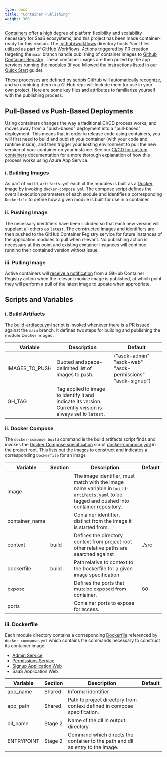 ```yaml
---
type: docs
title: "Container Publishing"
weight: 300
---
```


[Containers](https://azure.microsoft.com/en-us/product-categories/containers/) offer a high degree of platform flexibility and scalability necessary for SaaS ecosystems, and this project has been made container-ready for this reason. The [.github/workflows](https://github.com/Azure/azure-saas/tree/main/.github/workflows) directory hosts Yaml files utilized as part of [GitHub Workflows](https://docs.github.com/en/actions/using-workflows/about-workflows). Actions triggered by PR creation targeting the `main` branch handle publishing of container images to [Github Container Registry](https://docs.github.com/en/packages/working-with-a-github-packages-registry/working-with-the-container-registry). These container images are then pulled by the app services running the modules (if you followed the instructions listed in our [Quick Start](https://azure.github.io/azure-saas/quick-start/) guide).

These processes are [defined by scripts](https://docs.github.com/en/actions/using-workflows/triggering-a-workflow) GitHub will automatically recognize, and so comitting them to a GitHub repo will include them for use in your own project. Here are some key files and attributes to familiarize yourself with the publishing process:

## Pull-Based vs Push-Based Deployments

Using containers changes the way a traditional CI/CD process works, and moves away from a "push-based" deployment into a "pull-based" deployment. This means that in order to release code using containers, you will first need to build and publish your container (with your code and runtime inside), and then trigger your hosting environment to pull the new version of your container on your instance. See our [CI/CD for custom containers](https://docs.microsoft.com/en-us/azure/app-service/deploy-ci-cd-custom-container) documentation for a more thorough explanation of how this process works using Azure App Service. 


### i. Building Images

As part of `build-artifacts.yml` each of the modules is built as a [Docker](https://docs.docker.com/get-started/overview/) image by invoking `docker-compose.yml`. The compose script defines the overall execution parameters of each module and identifies a corresponding `Dockerfile` to define how a given module is built for use in a container.

### ii. Pushing Image

 The necessary identifiers have been included so that each new version will supplant all others as `latest`. The constructed images and identifiers are then pushed to the GitHub Container Registry service for future instances of the application modules to pull when relevant. No publishing action is necessary at this point and existing container instances will continue running their contained version without issue.

### iii. Pulling Image

Active containers will [receive a notification](https://docs.microsoft.com/en-us/azure/container-registry/container-registry-tasks-base-images) from a GitHub Container Registry action when the relevant module image is published, at which point they will perform a pull of the latest image to update when appropriate.

## Scripts and Variables

### i. Build Artifacts
The [build-artifacts.yml](https://github.com/Azure/azure-saas/blob/main/.github/workflows/build-artifacts.yml) script is invoked whenever there is a PR issued against the `main` branch. It defines two steps for building and publishing the module Docker images.

| Variable       | Description                                                                                                | Default                                                    |
| -------------- | ---------------------------------------------------------------------------------------------------------- | ---------------------------------------------------------- |
| IMAGES_TO_PUSH | Quoted and space-delimited list of images to push.                                                         | ("asdk-admin" "asdk-web" "asdk-permissions" "asdk-signup") |
| GH_TAG         | Tag applied to image to identify it and indicate its version. Currently version is always set to `latest`. |                                                            |

### ii. Docker Compose
The `docker-compose build` command in the build artifacts script finds and invokes the [Docker Compose specification](https://docs.docker.com/compose/compose-file/) script [docker-compose.yml](https://github.com/Azure/azure-saas/blob/main/docker-compose.yml) in the project root. This lists out the images to construct and indicates a corresponding `Dockerfile` for an image.

| Variable        | Section | Description                                                                                                                                | Default |
| --------------- | ------- | ------------------------------------------------------------------------------------------------------------------------------------------ | ------- |
| image           |         | The image identifier, must match with the image name variable in `build-artifacts.yaml` to be tagged and pushed into container repository. |         |
| container_name  |         | Container identifier, distinct from the image it is started from.                                                                          |         |
| context         | build   | Defines the directory context from project root other relative paths are searched against                                                  | ./src   |
| dockerfile      | build   | Path relative to context to the Dockerfile for a given image specification                                                                 |         |
| expose          |         | Defines the ports that must be exposed from container.                                                                                     | 80      |
| ports           |         | Container ports to expose for access.                                                                                                      |         |

### iii. Dockerfile
Each module directory contains a corresponding [Dockerfile](https://docs.docker.com/engine/reference/builder/) referenced by `docker-commpose.yml` which contains the commands necessary to construct its container image.
- [Admin Service](https://github.com/Azure/azure-saas/blob/main/src/Saas.Admin/Saas.Admin.Service/Dockerfile)
- [Permissions Service](https://github.com/Azure/azure-saas/blob/main/src/Saas.Identity/Saas.Permissions/Saas.Permissions.Service/Dockerfile)
- [Signup Application Web](https://github.com/Azure/azure-saas/blob/main/src/Saas.SignupAdministration/Saas.SignupAdministration.Web/Dockerfile)
- [SaaS Application Web](https://github.com/Azure/azure-saas/blob/main/src/Saas.Application/Saas.Application.Web/Dockerfile)

| Variable    | Section | Description                                                                    | Default |
| ----------- | ------- | ------------------------------------------------------------------------------ | ------- |
| app_name    | Shared  | Informal identifier                                                            |         |
| app_path    | Shared  | Path to project directory from context defined in compose specification.       |         |
| dll_name    | Stage 2 | Name of the dll in output directory                                            |         |
| ENTRYPOINT  | Stage 2 | Command which directs the container to the path and dll as entry to the image. |         |
